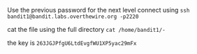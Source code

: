 Use the previous password for the next level 
connect using `ssh bandit1@bandit.labs.overthewire.org -p2220`

cat the file using the full directory `cat /home/bandit1/-`

the key is `263JGJPfgU6LtdEvgfWU1XP5yac29mFx`

